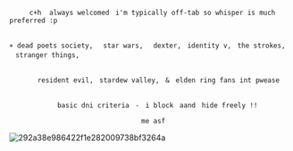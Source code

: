 
         c+h  always welcomedㅤi'm typically off-tab so whisper is much preferred :p


    ⌖ dead poets society,ㅤ star wars,ㅤ dexter,ㅤidentity v,ㅤthe strokes,ㅤstranger things,

  
           resident evil,ㅤstardew valley,ㅤ&ㅤelden ring fans int pwease 


                basic dni criteriaㅤ-ㅤi blockㅤaandㅤhide freely !!

                                     me asf

   ![292a38e986422f1e282009738bf3264a](https://github.com/user-attachments/assets/b90523c5-cfe8-46b4-851f-849ff68991b5)
 
